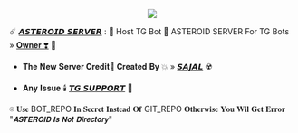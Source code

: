 <p align="center"><a href="https://t.me/Alexa_Help"><img src="https://te.legra.ph/file/6314d34fef290686ae26e.jpg"></a></p>

☄️ [𝘼𝙎𝙏𝙀𝙍𝙊𝙄𝘿 𝙎𝙀𝙍𝙑𝙀𝙍](https://t.me/SAJALBOTSTSTUS) : 📀 Host TG Bot 📡
ASTEROID SERVER For TG Bots » [𝐎𝐰𝐧𝐞𝐫 ❣️](https://t.me/SAJALBOTSTATUS) 💫

* 𝐓𝐡𝐞 𝐍𝐞𝐰 𝐒𝐞𝐫𝐯𝐞𝐫 𝐂𝐫𝐞𝐝𝐢𝐭📡
𝐂𝐫𝐞𝐚𝐭𝐞𝐝 𝐁𝐲 💥  » [𝙎𝘼𝙅𝘼𝙇](https://t.me/NoUserldFound) ☢️

* 𝐀𝐧𝐲 𝐈𝐬𝐬𝐮𝐞 🕯️ [𝙏𝙂 𝙎𝙐𝙋𝙋𝙊𝙍𝙏](https://t.me/br29siwan) 🐥

⍟ 𝐔𝐬𝐞 BOT_REPO 𝐈𝐧 𝐒𝐞𝐜𝐫𝐞𝐭 𝐈𝐧𝐬𝐭𝐞𝐚𝐝 𝐎𝐟 GIT_REPO 𝐎𝐭𝐡𝐞𝐫𝐰𝐢𝐬𝐞 𝐘𝐨𝐮 𝐖𝐢𝐥 𝐆𝐞𝐭 𝐄𝐫𝐫𝐨𝐫 "𝘼𝙎𝙏𝙀𝙍𝙊𝙄𝘿 𝙄𝙨 𝙉𝙤𝙩 𝘿𝙞𝙧𝙚𝙘𝙩𝙤𝙧𝙮"